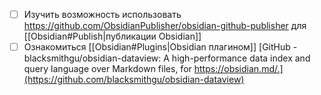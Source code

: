 - [ ] Изучить возможность использовать https://github.com/ObsidianPublisher/obsidian-github-publisher для [[Obsidian#Publish|публикации Obsidian]]
- [ ] Ознакомиться [[Obsidian#Plugins|Obsidian плагином]] [GitHub - blacksmithgu/obsidian-dataview: A high-performance data index and query language over Markdown files, for https://obsidian.md/.](https://github.com/blacksmithgu/obsidian-dataview)
